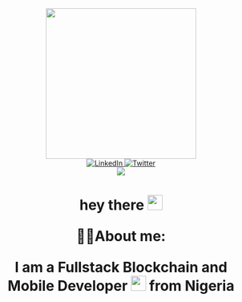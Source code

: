 <div id="header" align="center">
  <img src="https://media.giphy.com/media/qgQUggAC3Pfv687qPC/giphy.gif" width="300" />
  
  <div id="badges">
    <a href="https://www.linkedin.com/in/ebenezer-ononogbu-b1a881257">
      <img src="https://img.shields.io/badge/Linkedin-white?logo=linkedin&logoColor=blue&style=for-the-badge" alt="LinkedIn" />
    </a>
    <a href="https://twitter.com/ceoCodes">
      <img src="https://img.shields.io/badge/Twitter-blue?logo=twitter&logoColor=white&style=for-the-badge" alt="Twitter" />
    </a>
  </div>
  <img src="https://komarev.com/ghpvc/?username=E-Zbox" />
  <h1>
    hey there
    <img src="https://media.giphy.com/media/hvRJCLFzcasrR4ia7z/giphy.gif" width="30px"
</div>

👨‍💻About me:

I am a Fullstack Blockchain and Mobile Developer <img src="https://media.giphy.com/media/WUlplcMpOCEmTGBtBW/giphy.gif" width="30"> from Nigeria
